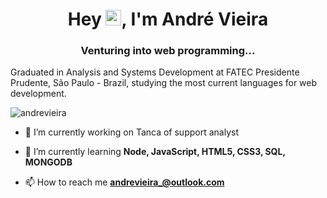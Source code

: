 <h1 align="center">Hey  <img src="https://raw.githubusercontent.com/kaueMarques/kaueMarques/master/hi.gif" width="25px">, I'm André Vieira</h1>
<h3 align="center">Venturing into web programming... 
</h3>

<p align="left"> Graduated in Analysis and Systems Development at FATEC Presidente Prudente, São Paulo - Brazil, studying the most current languages ​​for web development.
</p>
<p align="left"> <img src="https://komarev.com/ghpvc/?username=dehvieira" alt="andrevieira" /> </p>

- 🔭 I’m currently working on Tanca of support analyst

- 🌱 I’m currently learning **Node, JavaScript, HTML5, CSS3, SQL, MONGODB**

- 📫 How to reach me **andrevieira_@outlook.com**
